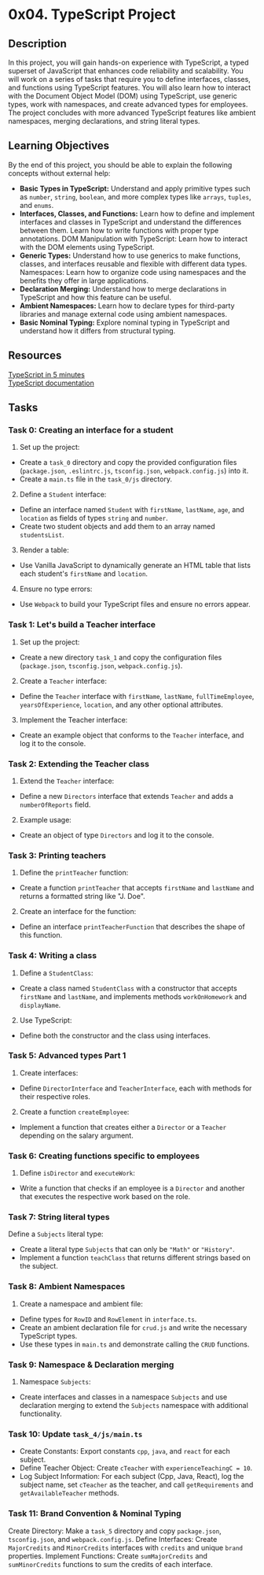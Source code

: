 # 0x04. TypeScript Project

## Description

In this project, you will gain hands-on experience with TypeScript, a typed superset of JavaScript that enhances code reliability and scalability. You will work on a series of tasks that require you to define interfaces, classes, and functions using TypeScript features. You will also learn how to interact with the Document Object Model (DOM) using TypeScript, use generic types, work with namespaces, and create advanced types for employees. The project concludes with more advanced TypeScript features like ambient namespaces, merging declarations, and string literal types.

## Learning Objectives

By the end of this project, you should be able to explain the following concepts without external help:

- **Basic Types in TypeScript:** Understand and apply primitive types such as `number`, `string`, `boolean`, and more complex types like `arrays`, `tuples`, and `enums`.
- **Interfaces, Classes, and Functions:** Learn how to define and implement interfaces and classes in TypeScript and understand the differences between them. Learn how to write functions with proper type annotations.
DOM Manipulation with TypeScript: Learn how to interact with the DOM elements using TypeScript.
- **Generic Types:** Understand how to use generics to make functions, classes, and interfaces reusable and flexible with different data types.
Namespaces: Learn how to organize code using namespaces and the benefits they offer in large applications.
- **Declaration Merging:** Understand how to merge declarations in TypeScript and how this feature can be useful.
- **Ambient Namespaces:** Learn how to declare types for third-party libraries and manage external code using ambient namespaces.
- **Basic Nominal Typing:** Explore nominal typing in TypeScript and understand how it differs from structural typing.

## Resources

[TypeScript in 5 minutes](https://www.typescriptlang.org/docs/handbook/typescript-in-5-minutes.html)\
[TypeScript documentation](https://www.typescriptlang.org/docs/handbook/basic-types.html)

## Tasks

### Task 0: Creating an interface for a student

1. Set up the project:

- Create a `task_0` directory and copy the provided configuration files (`package.json`, `.eslintrc.js`, `tsconfig.json`, `webpack.config.js`) into it.
- Create a `main.ts` file in the `task_0/js` directory.

2. Define a `Student` interface:

- Define an interface named `Student` with `firstName`, `lastName`, `age`, and `location` as fields of types `string` and `number`.
- Create two student objects and add them to an array named `studentsList`.

3. Render a table:

- Use Vanilla JavaScript to dynamically generate an HTML table that lists each student's `firstName` and `location`.

4. Ensure no type errors:

- Use `Webpack` to build your TypeScript files and ensure no errors appear.

### Task 1: Let's build a Teacher interface

1. Set up the project:

- Create a new directory `task_1` and copy the configuration files (`package.json`, `tsconfig.json`, `webpack.config.js`).

2. Create a `Teacher` interface:

- Define the `Teacher` interface with `firstName`, `lastName`, `fullTimeEmployee`, `yearsOfExperience`, `location`, and any other optional attributes.

3. Implement the Teacher interface:

- Create an example object that conforms to the `Teacher` interface, and log it to the console.

### Task 2: Extending the Teacher class

1. Extend the `Teacher` interface:

- Define a new `Directors` interface that extends `Teacher` and adds a `numberOfReports` field.

2. Example usage:

- Create an object of type `Directors` and log it to the console.

### Task 3: Printing teachers

1. Define the `printTeacher` function:

- Create a function `printTeacher` that accepts `firstName` and `lastName` and returns a formatted string like "J. Doe".

2. Create an interface for the function:

- Define an interface `printTeacherFunction` that describes the shape of this function.

### Task 4: Writing a class

1. Define a `StudentClass`:

- Create a class named `StudentClass` with a constructor that accepts `firstName` and `lastName`, and implements methods `workOnHomework` and `displayName`.

2. Use TypeScript:

- Define both the constructor and the class using interfaces.

### Task 5: Advanced types Part 1

1. Create interfaces:

- Define `DirectorInterface` and `TeacherInterface`, each with methods for their respective roles.

2. Create a function `createEmployee`:

- Implement a function that creates either a `Director` or a `Teacher` depending on the salary argument.

### Task 6: Creating functions specific to employees

1. Define `isDirector` and `executeWork`:

- Write a function that checks if an employee is a `Director` and another that executes the respective work based on the role.

### Task 7: String literal types

Define a `Subjects` literal type:

- Create a literal type `Subjects` that can only be `"Math"` or `"History"`.
- Implement a function `teachClass` that returns different strings based on the subject.

### Task 8: Ambient Namespaces

1. Create a namespace and ambient file:

- Define types for `RowID` and `RowElement` in `interface.ts`.
- Create an ambient declaration file for `crud.js` and write the necessary TypeScript types.
- Use these types in `main.ts` and demonstrate calling the `CRUD` functions.

### Task 9: Namespace & Declaration merging

1. Namespace `Subjects`:

- Create interfaces and classes in a namespace `Subjects` and use declaration merging to extend the `Subjects` namespace with additional functionality.

### Task 10: Update `task_4/js/main.ts`

- Create Constants: Export constants `cpp`, `java`, and `react` for each subject.
- Define Teacher Object: Create `cTeacher` with `experienceTeachingC = 10`.
- Log Subject Information: For each subject (Cpp, Java, React), log the subject name, set `cTeacher` as the teacher, and call `getRequirements` and `getAvailableTeacher` methods.

### Task 11: Brand Convention & Nominal Typing

Create Directory: Make a `task_5` directory and copy `package.json`, `tsconfig.json`, and `webpack.config.js`.
Define Interfaces: Create `MajorCredits` and `MinorCredits` interfaces with `credits` and unique `brand` properties.
Implement Functions: Create `sumMajorCredits` and `sumMinorCredits` functions to sum the credits of each interface.
